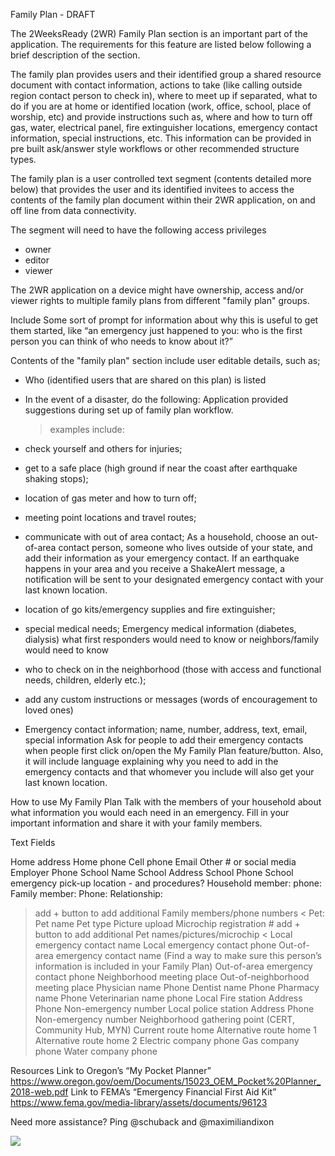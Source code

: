 Family Plan - DRAFT

The 2WeeksReady (2WR) Family Plan section is an important part of the application. The requirements for this feature are listed below following a brief description of the section. 

The family plan provides users and their identified group a shared resource document with contact information, actions to take (like calling outside region contact person to check in), where to meet up if separated, what to do if you are at home or identified location (work, office, school, place of worship, etc) and provide instructions such as, where and how to turn off gas, water, electrical panel, fire extinguisher locations, emergency contact information, special instructions, etc. This information can be provided in pre built ask/answer style workflows or other recommended structure types. 

The family plan is a user controlled text segment (contents detailed more below) that provides the user and its identified invitees to access the contents of the family plan document within their 2WR application, on and off line from data connectivity.  

The segment will need to have the following access privileges
* owner
* editor
* viewer

The 2WR application on a device might have ownership, access and/or viewer rights to multiple family plans from different "family plan" groups. 

Include Some sort of prompt for information about why this is useful to get them started, like “an emergency just happened to you: who is the first person you can think of who needs to know about it?”

Contents of the "family plan" section include user editable details, such as; 
* Who (identified users that are shared on this plan) is listed
* In the event of a disaster, do the following: Application provided suggestions during set up of family plan workflow.
  > examples include: 
* check yourself and others for injuries;
* get to a safe place (high ground if near the coast after earthquake shaking stops);
* location of gas meter and how to turn off;
* meeting point locations and travel routes;
* communicate with out of area contact;
As a household, choose an out-of-area contact person, someone who lives outside of your state, and add their information as your emergency contact. If an earthquake happens in your area and you receive a ShakeAlert message, a notification will be sent to your designated emergency contact with your last known location. 
* location of go kits/emergency supplies and fire extinguisher;
* special medical needs;
Emergency medical information (diabetes, dialysis) what first responders would need to know or neighbors/family would need to know
* who to check on in the neighborhood (those with access and functional needs, children, elderly etc.);
* add any custom instructions or messages (words of encouragement to loved ones)

* Emergency contact information; name, number, address, text, email, special information 
Ask for people to add their emergency contacts when people first click on/open the My Family Plan feature/button. Also, it will include language explaining why you need to add in the emergency contacts and that whomever you include will also get your last known location.

How to use My Family Plan
Talk with the members of your household about what information you would each need in an emergency. Fill in your important information and share it with your family members. 

Text Fields 

Home address
Home phone
Cell phone
Email
Other # or social media
Employer Phone
School Name
School Address
School Phone
School emergency pick-up location - and procedures?
Household member:
    phone:
Family member:
    Phone:
Relationship:
> add + button to add additional Family members/phone numbers <
Pet:
    Pet name
    Pet type
Picture upload
    Microchip registration #
> add + button to add additional Pet names/pictures/microchip <
Local emergency contact name
Local emergency contact phone
Out-of-area emergency contact name (Find a way to make sure this person’s information is included in your Family Plan)
Out-of-area emergency contact phone
Neighborhood meeting place
Out-of-neighborhood meeting place
Physician name
    Phone
Dentist name
    Phone
Pharmacy name
    Phone
Veterinarian name
phone
Local Fire station
    Address
    Phone
    Non-emergency number
Local police station
    Address
    Phone
    Non-emergency number
Neighborhood gathering point (CERT, Community Hub, MYN)
Current route home
Alternative route home 1
Alternative route home 2
Electric company phone
Gas company phone
Water company phone

Resources
Link to Oregon’s “My Pocket Planner” https://www.oregon.gov/oem/Documents/15023_OEM_Pocket%20Planner_2018-web.pdf 
Link to FEMA’s “Emergency Financial First Aid Kit”
https://www.fema.gov/media-library/assets/documents/96123


Need more assistance? Ping @schuback and @maximiliandixon 

![](https://drive.google.com/file/d/1tdmXt8hLUWMfSQJx6AmZZZTJVu852fk_/view?usp=sharing)
